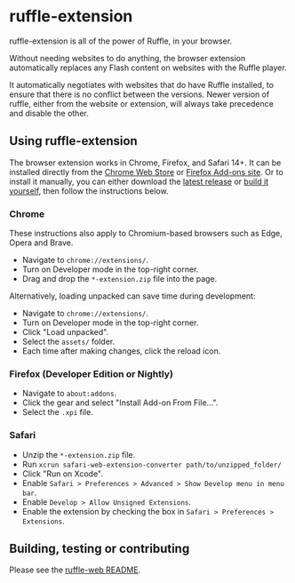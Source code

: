 # ruffle-extension

ruffle-extension is all of the power of Ruffle, in your browser.

Without needing websites to do anything, the browser extension automatically replaces any Flash content on websites with the Ruffle player.

It automatically negotiates with websites that do have Ruffle installed, to ensure that there is no conflict between the versions. Newer version of ruffle, either from the website or extension, will always take precedence and disable the other.

## Using ruffle-extension

The browser extension works in Chrome, Firefox, and Safari 14+. It can be installed directly from the [Chrome Web Store](https://chromewebstore.google.com/detail/ruffle-flash-emulator/donbcfbmhbcapadipfkeojnmajbakjdc) or [Firefox Add-ons site](https://addons.mozilla.org/firefox/addon/ruffle_rs). 
Or to install it manually, you can either download the [latest release](https://github.com/ruffle-rs/ruffle/releases) or [build it yourself](../../README.md), then follow the instructions below.

### Chrome

These instructions also apply to Chromium-based browsers such as Edge, Opera and Brave.

- Navigate to `chrome://extensions/`.
- Turn on Developer mode in the top-right corner.
- Drag and drop the `*-extension.zip` file into the page.

Alternatively, loading unpacked can save time during development:

- Navigate to `chrome://extensions/`.
- Turn on Developer mode in the top-right corner.
- Click "Load unpacked".
- Select the `assets/` folder.
- Each time after making changes, click the reload icon.

### Firefox (Developer Edition or Nightly)

- Navigate to `about:addons`.
- Click the gear and select "Install Add-on From File...".
- Select the `.xpi` file.

### Safari

- Unzip the `*-extension.zip` file.
- Run `xcrun safari-web-extension-converter path/to/unzipped_folder/`
- Click "Run on Xcode".
- Enable `Safari > Preferences > Advanced > Show Develop menu in menu bar`.
- Enable `Develop > Allow Unsigned Extensions`.
- Enable the extension by checking the box in `Safari > Preferences > Extensions`.

## Building, testing or contributing

Please see the [ruffle-web README](../../README.md).
